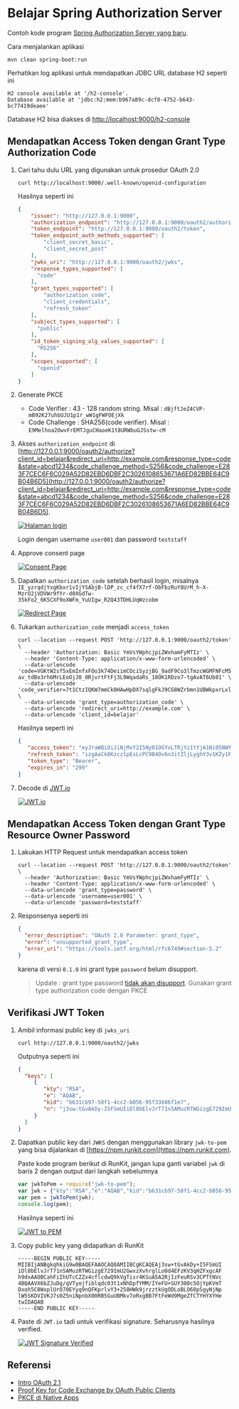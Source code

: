# Belajar Spring Authorization Server #

Contoh kode program [Spring Authorization Server yang baru](https://spring.io/blog/2020/11/10/spring-authorization-server-0-0-3-available-now).

Cara menjalankan aplikasi

```
mvn clean spring-boot:run
```

Perhatikan log aplikasi untuk mendapatkan JDBC URL database H2 seperti ini

```
H2 console available at '/h2-console'. 
Database available at 'jdbc:h2:mem:b967a89c-dcf0-4752-b643-bc77419deaee'
```

Database H2 bisa diakses di [http://localhost:9000/h2-console](http://localhost:9000/h2-console)

## Mendapatkan Access Token dengan Grant Type Authorization Code ##

1. Cari tahu dulu URL yang digunakan untuk prosedur OAuth 2.0

    ```
    curl http://localhost:9000/.well-known/openid-configuration
    ```
   
    Hasilnya seperti ini

    ```json
    {
        "issuer": "http://127.0.0.1:9000",
        "authorization_endpoint": "http://127.0.0.1:9000/oauth2/authorize",
        "token_endpoint": "http://127.0.0.1:9000/oauth2/token",
        "token_endpoint_auth_methods_supported": [
            "client_secret_basic",
            "client_secret_post"
        ],
        "jwks_uri": "http://127.0.0.1:9000/oauth2/jwks",
        "response_types_supported": [
          "code"
        ],
        "grant_types_supported": [
            "authorization_code",
            "client_credentials",
            "refresh_token"
        ],
        "subject_types_supported": [
          "public"
        ],
        "id_token_signing_alg_values_supported": [
          "RS256"
        ],
        "scopes_supported": [
          "openid"
        ]
    }
    ```

2. Generate PKCE

    * Code Verifier : 43 - 128 random string. Misal : `dBjftJeZ4CVP-mB92K27uhbUJU1p1r_wW1gFWFOEjXk`
    * Code Challenge : SHA256(code verifier). Misal : `E9Melhoa2OwvFrEMTJguCHaoeK1t8URWbuGJSstw-cM`

2. Akses `authorization_endpoint` di [http://127.0.0.1:9000/oauth2/authorize?client_id=belajar&redirect_uri=http://example.com&response_type=code&state=abcd1234&code_challenge_method=S256&code_challenge=E283F7CEC6F6C029A52D82EBD6DBF2C3026108653671A6ED82BBE64C9B04B6D5](http://127.0.0.1:9000/oauth2/authorize?client_id=belajar&redirect_uri=http://example.com&response_type=code&state=abcd1234&code_challenge_method=S256&code_challenge=E283F7CEC6F6C029A52D82EBD6DBF2C3026108653671A6ED82BBE64C9B04B6D5). 
   
    [![Halaman login](./img/login.png)](./img/login.png)

    Login dengan username `user001` dan password `teststaff`

3. Approve consent page

    [![Consent Page](./img/consent-page.png)](./img/consent-page.png)

3. Dapatkan `authorization_code` setelah berhasil login, misalnya `IE_yzrqdjYxgKbxr1vIjYSAbjB-lDP_zc_cf4fX7rf-ObFbzRuY8UrM_h-X-MzrO2jVDVWr9fYr-d0XGdTw-35kFo2_6K5CXF9oXWFm_YuUIgw_R2Q43TDHLUqWzcobm`

    [![Redirect Page](./img/authcode.png)](./img/authcode.png)

4. Tukarkan `authorization_code` menjadi `access_token`

    ```
    curl --location --request POST 'http://127.0.0.1:9000/oauth2/token' \
      --header 'Authorization: Basic YmVsYWphcjpiZWxhamFyMTIz' \
      --header 'Content-Type: application/x-www-form-urlencoded' \
      --data-urlencode 'code=VGKtW2sf5xEmInfxFOo3k74DeiimCOciSyzjBG_9adF9Co3lTmzcWGMFNFcM5bA-av_tdBo3rh6MrLEoOjJ0_0RjvrtFtFj3L9WqadaRs_18OK1RDzo7-tgAvAT6Ub81' \
      --data-urlencode 'code_verifier=7t1CtzIQKW7mmCk0HAwHpDX7sqlgFkJ9CG8WZrbmn1UBWkpxrLxlAqOHQ627' \
      --data-urlencode 'grant_type=authorization_code' \
      --data-urlencode 'redirect_uri=http://example.com' \
      --data-urlencode 'client_id=belajar'
    ```
   
    Hasilnya seperti ini 
   
    ```json
    {
       "access_token": "eyJraWQiOiJiNjMxY2I5Ny01OGYxLTRjYzItYjA1Ni05NWYzMzY4NmYxZTciLCJ0eXAiOiJKV1QiLCJhbGciOiJSUzI1NiJ9.eyJzdWIiOiJ1c2VyMDAxIiwiYXVkIjoiYmVsYWphciIsIm5iZiI6MTYxNjY2NzI3OSwiaXNzIjoiaHR0cDpcL1wvMTI3LjAuMC4xOjkwMDAiLCJleHAiOjE2MTY2Njc1NzksImlhdCI6MTYxNjY2NzI3OSwianRpIjoiOWU5ZjljMGUtMDM2Yy00NzgyLWEwNTUtMGUxMGM4MGJjMmNjIn0.heqkNPRs750V0ZeImxALdSsEilavSpq6LuzmcAvP5y_cfees5Pg8zP_hv-dEVtl5SFFhIBemy5otft93jcmjsLBEtesnZHLQIA9MQdEFPc4SUD4OaepcF28tHDQVnogkLZ_hifbe33DvZT3sUAutowgobpu-Zwz27ba3tu7EYVv-UkAZe6LIgKlVCLRYkToWY70ttSDGwHUWRdR2bO9_fYhSUYnXB8fwpaMPIA_MrT2wnuzIwL4ZhTxbG2HNX-qNBehawLS4osQ38jOACRKHioOwA_y4-LgFGIdaY4ZczjBTuWAdgdJy6XFiH6w_NatmuFCUvCzsJwqMZ1k8WCQRVQ",
       "refresh_token": "izgAaCk8Kzcz1pEsLcPC9B4Ov6n3itZljLyghY3v1KZy1FagljD3YShqPIcBV80WJABR_qzULX0u6aaDz6hOg-YTwOBlbCbAGbEnHEF3-amwjdQxnWF0ggsu2lQbiwDX",
       "token_type": "Bearer",
       "expires_in": "299"
    } 
    ```

5. Decode di [JWT.io](https://jwt.io)

    [![JWT.io](./img/jwt-io.png)](./img/jwt-io.png)

## Mendapatkan Access Token dengan Grant Type Resource Owner Password ##

1. Lakukan HTTP Request untuk mendapatkan access token

    ```
    curl --location --request POST 'http://127.0.0.1:9000/oauth2/token' \
      --header 'Authorization: Basic YmVsYWphcjpiZWxhamFyMTIz' \
      --header 'Content-Type: application/x-www-form-urlencoded' \
      --data-urlencode 'grant_type=password' \
      --data-urlencode 'username=user001' \
      --data-urlencode 'password=teststaff'
    ```

2. Responsenya seperti ini

    ```json
    {
      "error_description": "OAuth 2.0 Parameter: grant_type",
      "error": "unsupported_grant_type",
      "error_uri": "https://tools.ietf.org/html/rfc6749#section-5.2"
    }
    ```
    
    karena di versi `0.1.0` ini grant type `password` belum disupport. 
   
    > Update : grant type password [tidak akan disupport](https://github.com/spring-projects-experimental/spring-authorization-server/pull/115#issuecomment-696009503).
    > Gunakan grant type authorization code dengan PKCE

## Verifikasi JWT Token ##

1. Ambil informasi public key di `jwks_uri`

    ```
    curl http://127.0.0.1:9000/oauth2/jwks
    ```
    
    Outputnya seperti ini 
   
    ```json
    {
      "keys": [
         {
            "kty": "RSA",
            "e": "AQAB",
            "kid": "b631cb97-58f1-4cc2-b056-95f33686f1e7",
            "n": "j3sw-tGvAkDy-I5FSmUIiDl8bElvJrT71n5AMuzRTWGizgE729ImU2GwxzXvhrglLo0d4EFzKV3qHZFxgcAFh9dxAAOBCahFiIhUTcCZZx4cflcdwQ9kVgTisr4KSuA5A2RjIzFeuRSv3CPTtNVc4BQAAVX6bZJuDg_qVTyojfiblqdc03t1xNhDpfYMM_IYeFU-SUY300c5OjYpKVmTDxoh5C8WxplUrO70EYyq9nQFKprlvY3-258HWk9jrzztkUgODLoBLO60pSgyNjNplW5SKDVIVKJ7s0Z5niNpnbX00RB5GuUBMkv7oRxgBB7FtFeWd9MgeZfCTYHYXYHetw"
         }
      ]
    }
    ```

2. Dapatkan public key dari `JWKS` dengan menggunakan library `jwk-to-pem` yang bisa dijalankan di [https://npm.runkit.com](https://npm.runkit.com).

    Paste kode program berikut di RunKit, jangan lupa ganti variabel `jwk` di baris 2 dengan output dari langkah sebelumnya
   
    ```js
    var jwkToPem = require("jwk-to-pem");
    var jwk = {"kty":"RSA","e":"AQAB","kid":"b631cb97-58f1-4cc2-b056-95f33686f1e7","n":"j3sw-tGvAkDy-I5FSmUIiDl8bElvJrT71n5AMuzRTWGizgE729ImU2GwxzXvhrglLo0d4EFzKV3qHZFxgcAFh9dxAAOBCahFiIhUTcCZZx4cflcdwQ9kVgTisr4KSuA5A2RjIzFeuRSv3CPTtNVc4BQAAVX6bZJuDg_qVTyojfiblqdc03t1xNhDpfYMM_IYeFU-SUY300c5OjYpKVmTDxoh5C8WxplUrO70EYyq9nQFKprlvY3-258HWk9jrzztkUgODLoBLO60pSgyNjNplW5SKDVIVKJ7s0Z5niNpnbX00RB5GuUBMkv7oRxgBB7FtFeWd9MgeZfCTYHYXYHetw"};
    var pem = jwkToPem(jwk);
    console.log(pem);
    ```

    Hasilnya seperti ini

    [![JWT to PEM](./img/jwt-to-pem.png)](./img/jwt-to-pem.png)
   
3. Copy public key yang didapatkan di RunKit

    ```
    -----BEGIN PUBLIC KEY-----
    MIIBIjANBgkqhkiG9w0BAQEFAAOCAQ8AMIIBCgKCAQEAj3sw+tGvAkDy+I5FSmUI
    iDl8bElvJrT71n5AMuzRTWGizgE729ImU2GwxzXvhrglLo0d4EFzKV3qHZFxgcAF
    h9dxAAOBCahFiIhUTcCZZx4cflcdwQ9kVgTisr4KSuA5A2RjIzFeuRSv3CPTtNVc
    4BQAAVX6bZJuDg/qVTyojfiblqdc03t1xNhDpfYMM/IYeFU+SUY300c5OjYpKVmT
    Dxoh5C8WxplUrO70EYyq9nQFKprlvY3+258HWk9jrzztkUgODLoBLO60pSgyNjNp
    lW5SKDVIVKJ7s0Z5niNpnbX00RB5GuUBMkv7oRxgBB7FtFeWd9MgeZfCTYHYXYHe
    twIDAQAB
    -----END PUBLIC KEY-----
    ```

4. Paste di `JWT.io` tadi untuk verifikasi signature. Seharusnya hasilnya verified.

    [![JWT Signature Verified](./img/jwt-verified.png)](./img/jwt-verified.png)
   
## Referensi ##

* [Intro OAuth 2.1](https://aaronparecki.com/2019/12/12/21/its-time-for-oauth-2-dot-1)
* [Proof Key for Code Exchange by OAuth Public Clients](https://datatracker.ietf.org/doc/html/rfc7636)
* [PKCE di Native Apps](https://datatracker.ietf.org/doc/html/rfc8252)
